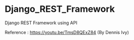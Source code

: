 # Django_REST_Framework

Django REST Framework using API

Reference : https://youtu.be/TmsD8QExZ84 (By Dennis Ivy)
